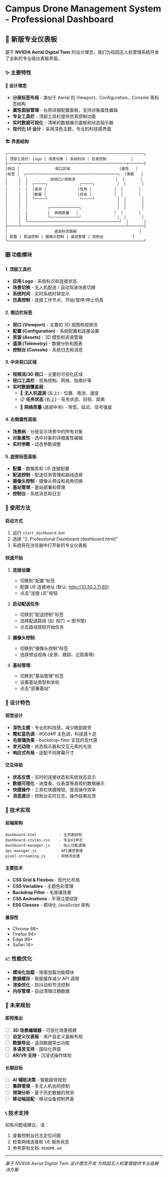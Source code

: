 # Campus Drone Management System - Professional Dashboard

## 🚀 新版专业仪表板

基于 **NVIDIA Aerial Digital Twin** 的设计理念，我们为校园无人机管理系统开发了全新的专业级仪表板界面。

### ✨ 主要特性

#### 🎯 设计理念

- **分层标签布局** - 类似于 Aerial 的 Viewport、Configuration、Console 等标签结构
- **属性面板管理** - 右侧详细配置面板，支持对象属性编辑
- **专业工具栏** - 顶部工具栏提供仿真控制功能
- **实时数据可视化** - 清晰的数据展示面板和状态指示器
- **现代化 UI 设计** - 采用深色主题，专业的科技感界面

#### 🏗️ 界面结构

```
┌─────────────────────────────────────────────────────────────┐
│ 顶部工具栏: Logo | 场景切换 | 系统时间 | 仿真控制           │
├─────┬───────────────────────────────────────────────┬───────┤
│侧边 │                视口区域                      │属性   │
│标签 │  ┌─────────────────────────────────────────┐  │面板   │
│     │  │          3D视口/视频流                  │  │       │
│     │  │  ┌─────┐              ┌─────┐          │  │       │
│     │  │  │遥测 │              │任务 │          │  │       │
│     │  │  │数据 │              │状态 │          │  │       │
│     │  │  └─────┘              └─────┘          │  │       │
│     │  │                                        │  │       │
│     │  │         ┌─────────────┐                │  │       │
│     │  │         │  网络质量   │                │  │       │
│     │  │         └─────────────┘                │  │       │
│     │  └─────────────────────────────────────────┘  │       │
├─────┴───────────────────────────────────────────────┴───────┤
│                     底部标签面板                            │
│ 配置 | 配送控制 | 摄像头控制 | 基站管理 | 控制台             │
└─────────────────────────────────────────────────────────────┘
```

### 🎛️ 功能模块

#### 1. **顶部工具栏**

- **应用 Logo** - 系统标识和连接状态
- **场景切换** - 无人机配送 / 自动驾驶场景切换
- **系统时间** - 实时系统时钟显示
- **仿真控制** - 连接工作节点、开始/暂停/停止仿真

#### 2. **侧边栏标签**

- **视口 (Viewport)** - 主要的 3D 视图和视频流
- **配置 (Configuration)** - 系统配置和连接设置
- **资源 (Assets)** - 3D 模型和资源管理
- **遥测 (Telemetry)** - 数据分析和图表
- **控制台 (Console)** - 系统日志和消息

#### 3. **中央视口区域**

- **视频流/3D 视口** - 主要的可视化区域
- **视口工具栏** - 视角控制、网格、指南针等
- **实时数据覆盖层**:
  - 🚁 **无人机遥测** (左上) - 位置、电池、速度
  - 📋 **任务状态** (右上) - 任务状态、目标、距离
  - 📶 **网络质量** (底部中央) - 带宽、延迟、信号强度

#### 4. **右侧属性面板**

- **场景树** - 分层显示场景中的所有对象
- **对象属性** - 选中对象的详细属性编辑
- **实时参数** - 动态参数调整

#### 5. **底部标签面板**

- **配置** - 数据库和 UE 连接配置
- **配送控制** - 配送任务管理和路线选择
- **摄像头控制** - 摄像头预设和视角切换
- **基站管理** - 基站部署和管理
- **控制台** - 系统消息和日志

### 🚀 使用方法

#### 启动方式

1. 运行 `start_dashboard.bat`
2. 选择 "2. Professional Dashboard (dashboard.html)"
3. 系统将在浏览器中打开新的专业仪表板

#### 快速开始

1. **连接设置**:

   - 切换到"配置"标签
   - 配置 UE 连接地址 (默认: http://10.30.2.11:80)
   - 点击"连接 UE"按钮

2. **启动配送任务**:

   - 切换到"配送控制"标签
   - 选择配送路线 (如: 校门 → 图书馆)
   - 点击路线按钮开始任务

3. **摄像头控制**:

   - 切换到"摄像头控制"标签
   - 选择预设视角 (全景、跟踪、近距离等)

4. **基站管理**:
   - 切换到"基站管理"标签
   - 设置基站类型和坐标
   - 点击"部署基站"

### 🎨 设计特色

#### 视觉设计

- **深色主题** - 专业的科技感，减少眼部疲劳
- **霓虹蓝色调** - #00d4ff 主色调，科技感十足
- **毛玻璃效果** - backdrop-filter 实现的现代感
- **发光动效** - 状态指示器和交互元素的光效
- **响应式布局** - 适配不同屏幕尺寸

#### 交互体验

- **状态反馈** - 实时的连接状态和系统状态显示
- **数据可视化** - 进度条、仪表盘等直观的数据展示
- **快捷操作** - 工具栏快捷按钮，提高操作效率
- **消息提示** - 控制台实时日志，操作结果反馈

### 🔧 技术实现

#### 前端架构

```
dashboard.html          - 主页面结构
dashboard-styles.css    - 专业UI样式
dashboard-manager.js    - 核心功能逻辑
api-manager.js         - API通信管理
pixel-streaming.js     - 视频流处理
```

#### 主要技术

- **CSS Grid & Flexbox** - 现代化布局
- **CSS Variables** - 主题色彩管理
- **Backdrop Filter** - 毛玻璃效果
- **CSS Animations** - 平滑过渡动效
- **ES6 Classes** - 模块化 JavaScript 架构

#### 兼容性

- Chrome 88+
- Firefox 94+
- Edge 88+
- Safari 14+

### 📈 性能优化

- **模块化加载** - 按需加载功能模块
- **数据缓存** - 智能缓存减少 API 调用
- **渲染优化** - 防抖动和节流控制
- **内存管理** - 自动清理过期数据

### 🔮 未来规划

#### 即将推出

- [ ] **3D 场景编辑器** - 可视化场景搭建
- [ ] **自定义仪表板** - 用户自定义面板布局
- [ ] **数据导出** - 遥测数据导出功能
- [ ] **多语言支持** - 国际化界面
- [ ] **AR/VR 支持** - 沉浸式操作体验

#### 长期目标

- [ ] **AI 辅助决策** - 智能路径规划
- [ ] **集群管理** - 多无人机协同控制
- [ ] **预测分析** - 基于历史数据的预测
- [ ] **移动端适配** - 移动设备控制界面

### 📞 技术支持

如有问题或建议，请：

1. 查看控制台日志定位问题
2. 检查网络连接和 UE 服务状态
3. 参考原有文档: `README.md`

---

_基于 NVIDIA Aerial Digital Twin 设计理念开发_
_为校园无人机管理提供专业级解决方案_
